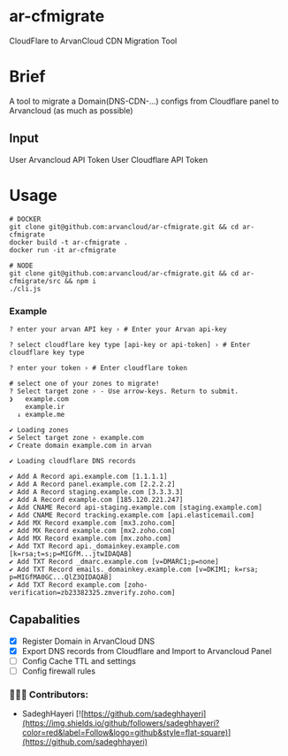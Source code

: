 # ar-cfmigrate
CloudFlare to ArvanCloud CDN Migration Tool

# Brief
A tool to migrate a Domain(DNS-CDN-...) configs from Cloudflare panel to Arvancloud (as much as possible)

## Input
User Arvancloud API Token 
User Cloudflare API Token

# Usage
```
# DOCKER 
git clone git@github.com:arvancloud/ar-cfmigrate.git && cd ar-cfmigrate 
docker build -t ar-cfmigrate .
docker run -it ar-cfmigrate

# NODE
git clone git@github.com:arvancloud/ar-cfmigrate.git && cd ar-cfmigrate/src && npm i
./cli.js
```

### Example
```
? enter your arvan API key › # Enter your Arvan api-key

? select cloudflare key type [api-key or api-token] › # Enter cloudflare key type

? enter your token › # Enter cloudflare token

# select one of your zones to migrate!
? Select target zone › - Use arrow-keys. Return to submit.
❯   example.com
    example.ir
  ↓ example.me

✔ Loading zones
✔ Select target zone › example.com
✔ Create domain example.com in arvan

✔ Loading cloudflare DNS records

✔ Add A Record api.example.com [1.1.1.1]
✔ Add A Record panel.example.com [2.2.2.2]
✔ Add A Record staging.example.com [3.3.3.3]
✔ Add A Record example.com [185.120.221.247]
✔ Add CNAME Record api-staging.example.com [staging.example.com]
✔ Add CNAME Record tracking.example.com [api.elasticemail.com]
✔ Add MX Record example.com [mx3.zoho.com]
✔ Add MX Record example.com [mx2.zoho.com]
✔ Add MX Record example.com [mx.zoho.com]
✔ Add TXT Record api._domainkey.example.com [k=rsa;t=s;p=MIGfM...jtwIDAQAB]
✔ Add TXT Record _dmarc.example.com [v=DMARC1;p=none]
✔ Add TXT Record emails._domainkey.example.com [v=DKIM1; k=rsa; p=MIGfMA0GC...QlZ3QIDAQAB]
✔ Add TXT Record example.com [zoho-verification=zb23382325.zmverify.zoho.com]
```

## Capabalities
- [x] Register Domain in ArvanCloud DNS
- [x] Export DNS records from Cloudflare and Import to Arvancloud Panel
- [ ] Config Cache TTL and settings
- [ ] Config firewall rules 

### 👨🏻‍💻 Contributors:
- SadeghHayeri [![https://github.com/sadeghhayeri](https://img.shields.io/github/followers/sadeghhayeri?color=red&label=Follow&logo=github&style=flat-square)](https://github.com/sadeghhayeri)
